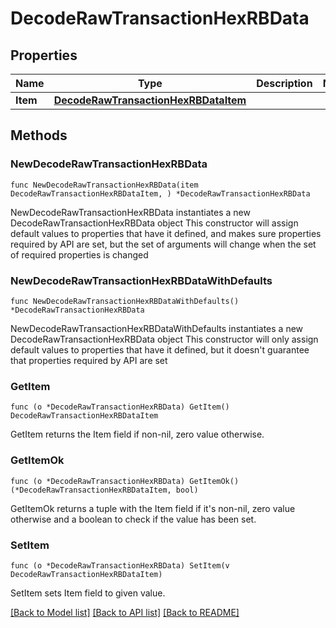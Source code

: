 # DecodeRawTransactionHexRBData

## Properties

Name | Type | Description | Notes
------------ | ------------- | ------------- | -------------
**Item** | [**DecodeRawTransactionHexRBDataItem**](DecodeRawTransactionHexRBDataItem.md) |  | 

## Methods

### NewDecodeRawTransactionHexRBData

`func NewDecodeRawTransactionHexRBData(item DecodeRawTransactionHexRBDataItem, ) *DecodeRawTransactionHexRBData`

NewDecodeRawTransactionHexRBData instantiates a new DecodeRawTransactionHexRBData object
This constructor will assign default values to properties that have it defined,
and makes sure properties required by API are set, but the set of arguments
will change when the set of required properties is changed

### NewDecodeRawTransactionHexRBDataWithDefaults

`func NewDecodeRawTransactionHexRBDataWithDefaults() *DecodeRawTransactionHexRBData`

NewDecodeRawTransactionHexRBDataWithDefaults instantiates a new DecodeRawTransactionHexRBData object
This constructor will only assign default values to properties that have it defined,
but it doesn't guarantee that properties required by API are set

### GetItem

`func (o *DecodeRawTransactionHexRBData) GetItem() DecodeRawTransactionHexRBDataItem`

GetItem returns the Item field if non-nil, zero value otherwise.

### GetItemOk

`func (o *DecodeRawTransactionHexRBData) GetItemOk() (*DecodeRawTransactionHexRBDataItem, bool)`

GetItemOk returns a tuple with the Item field if it's non-nil, zero value otherwise
and a boolean to check if the value has been set.

### SetItem

`func (o *DecodeRawTransactionHexRBData) SetItem(v DecodeRawTransactionHexRBDataItem)`

SetItem sets Item field to given value.



[[Back to Model list]](../README.md#documentation-for-models) [[Back to API list]](../README.md#documentation-for-api-endpoints) [[Back to README]](../README.md)


